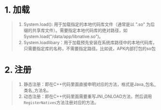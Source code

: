 # 1. 加载
>1. System.load(): 用于加载指定的本地代码库文件（通常是以 ".so" 为后缀的共享库文件）。需要指定本地代码库的绝对路径，如 System.load("/data/app/libnative.so")。
>2. System.loadlibary：用于加载预先安装在系统库路径中的本地代码库，只需要指定库的名称，不需要指定路径。比如说，APK内部打包的so包

# 2. 注册
>1. 静态注册：即在C++代码里面直接申明对应的方法，格式是Java_包名_类名_方法名。
>2. 动态注册：即在C++代码里面需要重写JNI_ONLOAD方法，然后调用`RegisterNatives`方法注册对应的方法。